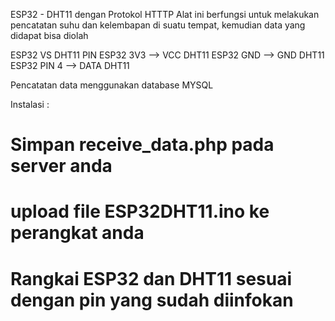 ESP32 - DHT11 dengan Protokol HTTTP
Alat ini berfungsi untuk melakukan pencatatan suhu dan kelembapan di suatu tempat, kemudian data yang didapat bisa diolah 

ESP32 VS DHT11 PIN
ESP32 3V3 --> VCC DHT11
ESP32 GND --> GND DHT11
ESP32 PIN 4 --> DATA DHT11

Pencatatan data menggunakan database MYSQL 

Instalasi :
# Simpan receive_data.php pada server anda
# upload file ESP32DHT11.ino ke perangkat anda
# Rangkai ESP32 dan DHT11 sesuai dengan pin yang sudah diinfokan
